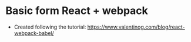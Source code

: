 # Basic form React + webpack

* Created following the tutorial: https://www.valentinog.com/blog/react-webpack-babel/

